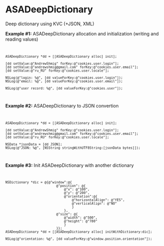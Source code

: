 ASADeepDictionary
=================

Deep dictionary using KVC (+JSON, XML)

<b>Example #1:</b> ASADeepDictionary allocation and initialization (writing and reading values)
<code>

    ASADeepDictionary *dd = [[ASADeepDictionary alloc] init];
    
    [dd setValue:@"AndrewShmig" forKey:@"cookies.user.login"];
    [dd setValue:@"andrewshmig@gmail.com" forKey:@"cookies.user.email"];
    [dd setValue:@"ru_RU" forKey:@"cookies.user.locale"];
    
    NSLog(@"login: %@", [dd valueForKey:@"cookies.user.login"]);
    NSLog(@"email: %@", [dd valueForKey:@"cookies.user.email"]);
    
    NSLog(@"user record: %@", [dd valueForKey:@"cookies.user"]);
</code>

<b>Example #2:</b> ASADeepDictionary to JSON convertion
<code> 

    ASADeepDictionary *dd = [[ASADeepDictionary alloc] init];
    
    [dd setValue:@"AndrewShmig" forKey:@"cookies.user.login"];
    [dd setValue:@"andrewshmig@gmail.com" forKey:@"cookies.user.email"];
    [dd setValue:@"ru_RU" forKey:@"cookies.user.locale"];
    
    NSData *jsonData = [dd JSON];
    NSLog(@"JSON: %@", [NSString stringWithUTF8String:[jsonData bytes]]);
</code>

<b>Example #3:</b> Init ASADeepDictionary with another dictionary
<code>

    NSDictionary *dic = @{@"window":@{
                              @"position": @{
                                  @"x": @"100",
                                  @"y": @"200",
                                  @"orientation":@{
                                      @"horizontalAlign": @"YES",
                                      @"verticalAlign": @"NO"
                                      }
                                  },
                              @"size": @{
                                  @"width": @"500",
                                  @"height": @"780"
                                  }
                              }};
    ASADeepDictionary *dd = [[ASADeepDictionary alloc] initWithDictionary:dic];
    
    NSLog(@"orientation: %@", [dd valueForKey:@"window.position.orientation"]);
</code>
